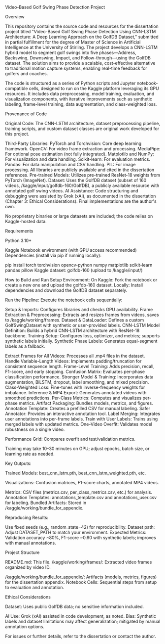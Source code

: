 Video-Based Golf Swing Phase Detection Project

Overview

This repository contains the source code and resources for the dissertation project titled "Video-Based Golf Swing Phase Detection Using CNN-LSTM Architecture: A Deep Learning Approach on the GolfDB Dataset," submitted in partial fulfillment for the degree of Master of Science in Artificial Intelligence at the University of Stirling. The project develops a CNN-LSTM hybrid model to segment golf swings into five phases—Address, Backswing, Downswing, Impact, and Follow-through—using the GolfDB dataset. The solution aims to provide a scalable, cost-effective alternative to traditional motion capture systems, enabling real-time feedback for golfers and coaches.

The code is structured as a series of Python scripts and Jupyter notebook-compatible cells, designed to run on the Kaggle platform leveraging its GPU resources. It includes data preprocessing, model training, evaluation, and visualization components, with iterative improvements such as synthetic labeling, frame-level training, data augmentation, and class-weighted loss.

Provenance of Code

Original Code: The CNN-LSTM architecture, dataset preprocessing pipeline, training scripts, and custom dataset classes are original work developed for this project.

Third-Party Libraries:
PyTorch and Torchvision: Core deep learning framework.
OpenCV: For video frame extraction and processing.
MediaPipe: For optional pose estimation (not fully integrated).
Matplotlib and NumPy: For visualization and data handling.
Scikit-learn: For evaluation metrics.
Pandas: For data manipulation and CSV handling.
PIL: For image processing.
All libraries are publicly available and cited in the dissertation references.
Pre-trained Models: Utilizes pre-trained ResNet-18 weights from PyTorch (ImageNet).
Dataset: Uses the GolfDB dataset (subset of 160 videos, /kaggle/input/golfdb-160/GolfDB), a publicly available resource with annotated golf swing videos.
AI Assistance: Code structuring and debugging were assisted by Grok (xAI), as documented in the dissertation (Chapter 3: Ethical Considerations). Final implementations are the author's own.

No proprietary binaries or large datasets are included; the code relies on Kaggle-hosted data.

Requirements

Python 3.10+

Kaggle Notebook environment (with GPU access recommended)
Dependencies (install via pip if running locally):

pip install torch torchvision opencv-python numpy matplotlib scikit-learn pandas pillow
Kaggle dataset: golfdb-160 (upload to /kaggle/input/)

How to Build and Run
Setup Environment:
On Kaggle: Fork the notebook or create a new one and upload the golfdb-160 dataset.
Locally: Install dependencies and download the GolfDB dataset separately.

Run the Pipeline:
Execute the notebook cells sequentially:

Setup & Imports: Configures libraries and checks GPU availability.
Frame Extraction & Preprocessing: Extracts and resizes frames from videos, saves to /kaggle/working/frames.
Dataset & DataLoader: Defines a custom GolfSwingDataset with synthetic or user-provided labels.
CNN-LSTM Model Definition: Builds a hybrid CNN-LSTM architecture with ResNet-18 backbone.
Training Setup: Configures loss, optimizer, and metrics; supports synthetic labels initially.
Synthetic Phase Labels: Generates equal-segment labels as a fallback.

Extract Frames for All Videos: Processes all .mp4 files in the dataset.
Handle Variable-Length Videos: Implements padding/truncation for consistent sequence length.
Frame-Level Training: Adds precision, recall, F1-score, and early stopping.
Confusion Matrix: Evaluates per-phase classification performance.
Stronger Model & Training: Incorporates data augmentation, BiLSTM, dropout, label smoothing, and mixed precision.
Class-Weighted Loss: Fine-tunes with inverse-frequency weights for imbalance.
Inference & MP4 Export: Generates annotated videos with smoothed predictions.
Per-Class Metrics: Computes and visualizes per-phase metrics.
Artifact Packaging: Bundles models, metrics, and figures.
Annotation Template: Creates a prefilled CSV for manual labeling.
Safer Annotator: Provides an interactive annotation tool.
Label Merging: Integrates user annotations into per-frame labels.
Train with User Labels: Trains using merged labels with updated metrics.
One-Video Overfit: Validates model robustness on a single video.



Performance Grid: Compares overfit and test/validation metrics.

Training may take 10–30 minutes on GPU; adjust epochs, batch size, or learning rate as needed.


Key Outputs:

Trained Models: best_cnn_lstm.pth, best_cnn_lstm_weighted.pth, etc.

Visualizations: Confusion matrices, F1-score charts, annotated MP4 videos.

Metrics: CSV files (metrics.csv, per_class_metrics.csv, etc.) for analysis.
Annotation Templates: annotations_template.csv and annotations_user.csv for labeling.
Bundled Artifacts: Stored in /kaggle/working/bundle_for_appendix.



Reproducing Results:

Use fixed seeds (e.g., random_state=42) for reproducibility.
Dataset path: Adjust DATASET_PATH to match your environment.
Expected Metrics: Validation accuracy ~80%, F1-score ~0.60 with synthetic labels; improves with manual annotations.



Project Structure

README.md: This file.
/kaggle/working/frames/: Extracted video frames organized by video ID.

/kaggle/working/bundle_for_appendix/: Artifacts (models, metrics, figures) for the dissertation appendix.
Notebook Cells: Sequential steps from setup to evaluation and annotation.

Ethical Considerations


Dataset: Uses public GolfDB data; no sensitive information included.

AI Use: Grok (xAI) assisted in code development, as noted.
Bias: Synthetic labels and dataset limitations may affect generalization; mitigated by manual annotation options.

For issues or further details, refer to the dissertation or contact the author.
